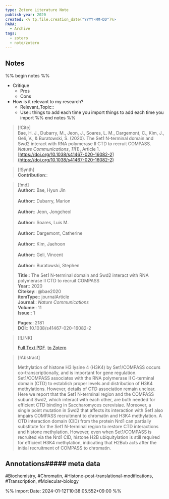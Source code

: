```yaml
---
type: Zotero Literature Note
publish-year: 2020 
created: <% tp.file.creation_date("YYYY-MM-DD")%>
PARA:
  - Archive
tags:
  - zotero
  - note/zotero
---
```

## Notes
%% begin notes %%
- Critique
	- Pros
	- Cons
- How is it relevant to my research?
	- Relevant_Topic::
	- Use::
things to add each time you import
things to add each time you import
%% end notes %%

> [!Cite]  
> Bae, H. J., Dubarry, M., Jeon, J., Soares, L. M., Dargemont, C., Kim, J., Geli, V., & Buratowski, S. (2020). The Set1 N-terminal domain and Swd2 interact with RNA polymerase II CTD to recruit COMPASS. _Nature Communications_, _11_(1), Article 1. [https://doi.org/10.1038/s41467-020-16082-2](https://doi.org/10.1038/s41467-020-16082-2)

>[!Synth]  
>**Contribution**::

>[!md]  
> **Author**:: Bae, Hyun Jin<br>  
> **Author**:: Dubarry, Marion<br>  
> **Author**:: Jeon, Jongcheol<br>  
> **Author**:: Soares, Luis M.<br>  
> **Author**:: Dargemont, Catherine<br>  
> **Author**:: Kim, Jaehoon<br>  
> **Author**:: Geli, Vincent<br>  
> **Author**:: Buratowski, Stephen<br>  
>  
> **Title**:: The Set1 N-terminal domain and Swd2 interact with RNA polymerase II CTD to recruit COMPASS  
> **Year**:: 2020  
> **Citekey**:: @bae2020  
>**itemType**:: journalArticle  
>**Journal**:: *Nature Communications*  
>**Volume**:: 11  
>**Issue**:: 1  
>  
>  
>  
> **Pages**:: 2181  
>**DOI**:: 10.1038/s41467-020-16082-2  
>

> [!LINK]  
>  
> [Full Text PDF](file://C:\Users\kill9\Zotero\storage\ACAC64U3\Bae%20등%20-%202020%20-%20The%20Set1%20N-terminal%20domain%20and%20Swd2%20interact%20with%20.pdf).
> [to Zotero](zotero://select/library/items/5H27ARU6)

> [!Abstract]  
>  
> Methylation of histone H3 lysine 4 (H3K4) by Set1/COMPASS occurs co-transcriptionally, and is important for gene regulation. Set1/COMPASS associates with the RNA polymerase II C-terminal domain (CTD) to establish proper levels and distribution of H3K4 methylations. However, details of CTD association remain unclear. Here we report that the Set1 N-terminal region and the COMPASS subunit Swd2, which interact with each other, are both needed for efficient CTD binding in Saccharomyces cerevisiae. Moreover, a single point mutation in Swd2 that affects its interaction with Set1 also impairs COMPASS recruitment to chromatin and H3K4 methylation. A CTD interaction domain (CID) from the protein Nrd1 can partially substitute for the Set1 N-terminal region to restore CTD interactions and histone methylation. However, even when Set1/COMPASS is recruited via the Nrd1 CID, histone H2B ubiquitylation is still required for efficient H3K4 methylation, indicating that H2Bub acts after the initial recruitment of COMPASS to chromatin.  
>



## Annotations##### meta data
#Biochemistry, #Chromatin, #Histone-post-translational-modifications, #Transcription, #Molecular-biology

%% Import Date: 2024-01-12T10:38:05.552+09:00 %%
